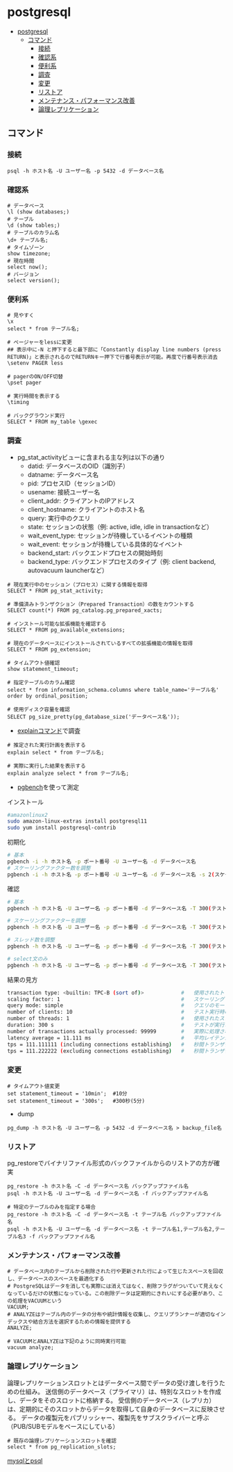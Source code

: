 # postgresql

- [postgresql](#postgresql)
  - [コマンド](#コマンド)
    - [接続](#接続)
    - [確認系](#確認系)
    - [便利系](#便利系)
    - [調査](#調査)
    - [変更](#変更)
    - [リストア](#リストア)
    - [メンテナンス・パフォーマンス改善](#メンテナンスパフォーマンス改善)
    - [論理レプリケーション](#論理レプリケーション)

## コマンド

### 接続

```psql
psql -h ホスト名 -U ユーザー名 -p 5432 -d データベース名
```

### 確認系

```psql
# データベース
\l (show databases;)
# テーブル
\d (show tables;)
# テーブルのカラム名
\d+ テーブル名;
# タイムゾーン
show timezone;
# 現在時間
select now();
# バージョン
select version();
```

### 便利系

```psql
# 見やすく
\x
select * from テーブル名;

# ページャーをlessに変更
## 表示中に-N と押下すると最下部に「Constantly display line numbers (press RETURN)」と表示されるのでRETURNキー押下で行番号表示が可能。再度で行番号表示消去
\setenv PAGER less 

# pagerのON/OFF切替
\pset pager

# 実行時間を表示する
\timing

# バックグラウンド実行
SELECT * FROM my_table \gexec
```

### 調査

- pg_stat_activityビューに含まれる主な列は以下の通り
  - datid: データベースのOID（識別子）
  - datname: データベース名
  - pid: プロセスID（セッションID）
  - usename: 接続ユーザー名
  - client_addr: クライアントのIPアドレス
  - client_hostname: クライアントのホスト名
  - query: 実行中のクエリ
  - state: セッションの状態（例: active, idle, idle in transactionなど）
  - wait_event_type: セッションが待機しているイベントの種類
  - wait_event: セッションが待機している具体的なイベント
  - backend_start: バックエンドプロセスの開始時刻
  - backend_type: バックエンドプロセスのタイプ（例: client backend, autovacuum launcherなど）

```psql
# 現在実行中のセッション（プロセス）に関する情報を取得
SELECT * FROM pg_stat_activity;

# 準備済みトランザクション（Prepared Transaction）の数をカウントする
SELECT count(*) FROM pg_catalog.pg_prepared_xacts;

# インストール可能な拡張機能を確認する
SELECT * FROM pg_available_extensions;

# 現在のデータベースにインストールされているすべての拡張機能の情報を取得
SELECT * FROM pg_extension;

# タイムアウト値確認
show statement_timeout;

# 指定テーブルのカラム確認
select * from information_schema.columns where table_name='テーブル名' order by ordinal_position;

# 使用ディスク容量を確認
SELECT pg_size_pretty(pg_database_size('データベース名'));
```

- [explainコマンド](https://postgresweb.com/post-4047)で調査

 ```psql
# 推定された実行計画を表示する
explain select * from テーブル名;

# 実際に実行した結果を表示する
explain analyze select * from テーブル名; 
```

- [pgbench](https://www.postgresql.org/docs/current/pgbench.html)を使って測定

インストール

```sh
#amazonlinux2
sudo amazon-linux-extras install postgresql11
sudo yum install postgresql-contrib
```

初期化

```sh
# 基本
pgbench -i -h ホスト名 -p ポート番号 -U ユーザー名 -d データベース名
# スケーリングファクター数を調整
pgbench -i -h ホスト名 -p ポート番号 -U ユーザー名 -d データベース名 -s 2(スケーリングファクター数。デフォルトは1)
```

確認

```sh
# 基本
pgbench -h ホスト名 -U ユーザー名 -p ポート番号 -d データベース名 -T 300(テストしたい期間秒数) -c 10(想定クライアント数)

# スケーリングファクターを調整
pgbench -h ホスト名 -U ユーザー名 -p ポート番号 -d データベース名 -T 300(テストしたい期間秒数) -c 10(想定クライアント数) -s 10(スケーリングファクター)

# スレッド数を調整
pgbench -h ホスト名 -U ユーザー名 -p ポート番号 -d データベース名 -T 300(テストしたい期間秒数) -c 10(想定クライアント数) -j 2(スレッド数)

# select文のみ
pgbench -h ホスト名 -U ユーザー名 -p ポート番号 -d データベース名 -T 300(テストしたい期間秒数) -c 10(想定クライアント数) -S
```

結果の見方

```sh
transaction type: <builtin: TPC-B (sort of)>            #   使用されたトランザクションのタイプ
scaling factor: 1                                       #   スケーリングファクター(テストデータの量を調整するための指標)
query mode: simple                                      #   クエリのモード
number of clients: 10                                   #   テスト実行時のクライアント数
number of threads: 1                                    #   使用されたスレッド数
duration: 300 s                                         #   テストが実行された期間（秒単位）
number of transactions actually processed: 99999        #   実際に処理されたトランザクション数
latency average = 11.111 ms                             #   平均レイテンシ（遅延時間/ミリ秒単位）
tps = 111.111111 (including connections establishing)   #   秒間トランザクション数（TPS/接続確立を含む場合の値)
tps = 111.222222 (excluding connections establishing)   #   秒間トランザクション数（TPS/接続確立を除いた場合の値）
```

### 変更

```psql
# タイムアウト値変更
set statement_timeout = '10min';  #10分
set statement_timeout = '300s';   #300秒(5分)
```

- dump

```psql
pg_dump -h ホスト名 -U ユーザー名 -p 5432 -d データベース名 > backup_file名
```

### リストア

pg_restoreでバイナリファイル形式のバックファイルからのリストアの方が確実

```psql
pg_restore -h ホスト名 -C -d データベース名 バックアップファイル名
psql -h ホスト名 -U ユーザー名 -d データベース名 -f バックアップファイル名

# 特定のテーブルのみを指定する場合
pg_restore -h ホスト名 -C -d データベース名 -t テーブル名 バックアップファイル名
psql -h ホスト名 -U ユーザー名 -d データベース名 -t テーブル名1,テーブル名2,テーブル名3 -f バックアップファイル名
```

### メンテナンス・パフォーマンス改善

```psql
# データベース内のテーブルから削除された行や更新された行によって生じたスペースを回収し、データベースのスペースを最適化する
# PostgreSQLはデータを消しても実際には消えてはなく、削除フラグがついていて見えなくなっているだけの状態になっている。この削除データは定期的にきれいにする必要があり、この処理をVACUUMという
VACUUM;
# ANALYZEはテーブル内のデータの分布や統計情報を収集し、クエリプランナーが適切なインデックスや結合方法を選択するための情報を提供する
ANALYZE;

# VACUUMとANALYZEは下記のように同時実行可能
vacuum analyze;
```

### 論理レプリケーション

論理レプリケーションスロットとはデータベース間でデータの受け渡しを行うための仕組み。
送信側のデータベース（プライマリ）は、特別なスロットを作成し、データをそのスロットに格納する。
受信側のデータベース（レプリカ）は、定期的にそのスロットからデータを取得して自身のデータベースに反映させる。
データの複製元をパブリッシャー、複製先をサブスクライバーと呼ぶ（PUB/SUBモデルをベースにしている）

```psql
# 既存の論理レプリケーションスロットを確認
select * from pg_replication_slots;
```

[mysqlとpsql](https://qiita.com/aosho235/items/c657e2fcd15fa0647471)
